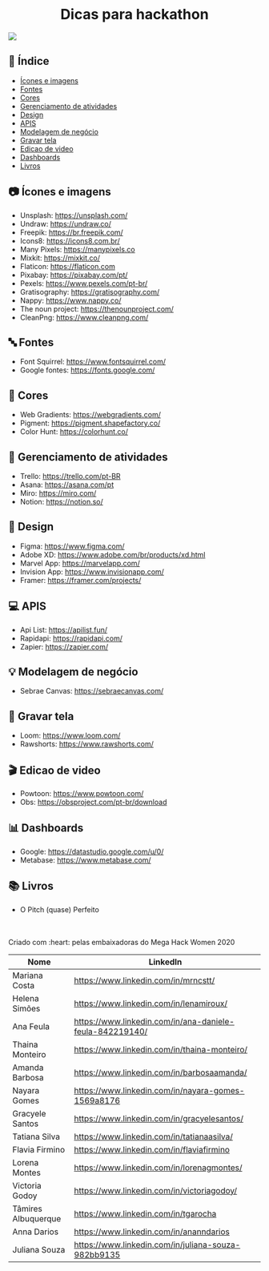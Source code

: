 <br />
    <h1 align="center">Dicas para hackathon</h1>
    
![](https://i.imgur.com/jUMM5Ia.png)
 

## :checkered_flag: Índice

* [Ícones e imagens](#camera-ícones-e-imagens)
* [Fontes](#abc-fontes)
* [Cores](#art-cores)
* [Gerenciamento de atividades](#file_folder-gerenciamento-de-atividades)
* [Design](#iphone-design)
* [APIS](#computer-apis)
* [Modelagem de negócio](#bulb-modelagem-de-negócio)
* [Gravar tela](#movie_camera-Gravar-tela)
* [Edicao de video](#clapper-Edicao-de-video)
* [Dashboards](#bar_chart-dashboard)
* [Livros](#books-livros)

## :camera: Ícones e imagens
 
 - Unsplash: https://unsplash.com/
 - Undraw: https://undraw.co/
 - Freepik: https://br.freepik.com/
 - Icons8: https://icons8.com.br/
 - Many Pixels: https://manypixels.co
 - Mixkit: https://mixkit.co/
 - Flaticon: https://flaticon.com
 - Pixabay: https://pixabay.com/pt/
 - Pexels: https://www.pexels.com/pt-br/
 - Gratisography: https://gratisography.com/
 - Nappy: https://www.nappy.co/
 - The noun project: https://thenounproject.com/
 - CleanPng: https://www.cleanpng.com/

## :abc: Fontes
 - Font Squirrel: https://www.fontsquirrel.com/
 - Google fontes: https://fonts.google.com/

## :art: Cores
 - Web Gradients: https://webgradients.com/
 - Pigment: https://pigment.shapefactory.co/
 - Color Hunt: https://colorhunt.co/

## :file_folder: Gerenciamento de atividades
 - Trello: https://trello.com/pt-BR
 - Asana: https://asana.com/pt
 - Miro: https://miro.com/
 - Notion: https://notion.so/


## :iphone: Design
- Figma: https://www.figma.com/
- Adobe XD: https://www.adobe.com/br/products/xd.html 
- Marvel App: https://marvelapp.com/
- Invision App: https://www.invisionapp.com/
- Framer: https://framer.com/projects/

## :computer: APIS
- Api List: https://apilist.fun/
- Rapidapi: https://rapidapi.com/
- Zapier: https://zapier.com/

## :bulb: Modelagem de negócio
 - Sebrae Canvas: https://sebraecanvas.com/

## :movie_camera: Gravar tela 

 - Loom: https://www.loom.com/
 - Rawshorts: https://www.rawshorts.com/
 
## :clapper: Edicao de video
 - Powtoon: https://www.powtoon.com/
 - Obs: https://obsproject.com/pt-br/download

## :bar_chart: Dashboards
 - Google: https://datastudio.google.com/u/0/
 - Metabase: https://www.metabase.com/

## :books: Livros
 - O Pitch (quase) Perfeito


<br>
<br>
Criado com :heart: pelas embaixadoras do Mega Hack Women 2020


| Nome | LinkedIn |
| --- | ----------- |
| Mariana Costa | https://www.linkedin.com/in/mrncstt/ |
| Helena Simões | https://www.linkedin.com/in/lenamiroux/ |
| Ana Feula | https://www.linkedin.com/in/ana-daniele-feula-842219140/ |
| Thaina Monteiro |  https://www.linkedin.com/in/thaina-monteiro/|
 |  Amanda Barbosa |      https://www.linkedin.com/in/barbosaamanda/ |
 |  Nayara Gomes|           https://www.linkedin.com/in/nayara-gomes-1569a8176 |
 | Gracyele Santos|        https://www.linkedin.com/in/gracyelesantos/ |
 |  Tatiana Silva|          https://www.linkedin.com/in/tatianaasilva/ |
 |  Flavia Firmino|         https://www.linkedin.com/in/flaviafirmino |
 |  Lorena Montes|          https://www.linkedin.com/in/lorenagmontes/ |
 |  Victoria Godoy|         https://www.linkedin.com/in/victoriagodoy/ |
 |  Tâmires Albuquerque|    https://www.linkedin.com/in/tgarocha |
 |  Anna Darios|            https://www.linkedin.com/in/ananndarios |
 |  Juliana Souza|          https://www.linkedin.com/in/juliana-souza-982bb9135  |
   
